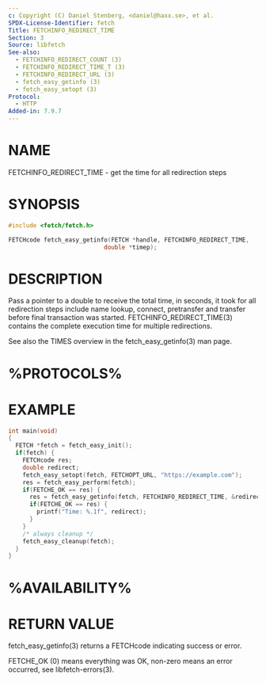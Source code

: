 ```yaml
---
c: Copyright (C) Daniel Stenberg, <daniel@haxx.se>, et al.
SPDX-License-Identifier: fetch
Title: FETCHINFO_REDIRECT_TIME
Section: 3
Source: libfetch
See-also:
  - FETCHINFO_REDIRECT_COUNT (3)
  - FETCHINFO_REDIRECT_TIME_T (3)
  - FETCHINFO_REDIRECT_URL (3)
  - fetch_easy_getinfo (3)
  - fetch_easy_setopt (3)
Protocol:
  - HTTP
Added-in: 7.9.7
---
```


# NAME

FETCHINFO_REDIRECT_TIME - get the time for all redirection steps

# SYNOPSIS

~~~c
#include <fetch/fetch.h>

FETCHcode fetch_easy_getinfo(FETCH *handle, FETCHINFO_REDIRECT_TIME,
                           double *timep);
~~~

# DESCRIPTION

Pass a pointer to a double to receive the total time, in seconds, it took for
all redirection steps include name lookup, connect, pretransfer and transfer
before final transaction was started. FETCHINFO_REDIRECT_TIME(3) contains
the complete execution time for multiple redirections.

See also the TIMES overview in the fetch_easy_getinfo(3) man page.

# %PROTOCOLS%

# EXAMPLE

~~~c
int main(void)
{
  FETCH *fetch = fetch_easy_init();
  if(fetch) {
    FETCHcode res;
    double redirect;
    fetch_easy_setopt(fetch, FETCHOPT_URL, "https://example.com");
    res = fetch_easy_perform(fetch);
    if(FETCHE_OK == res) {
      res = fetch_easy_getinfo(fetch, FETCHINFO_REDIRECT_TIME, &redirect);
      if(FETCHE_OK == res) {
        printf("Time: %.1f", redirect);
      }
    }
    /* always cleanup */
    fetch_easy_cleanup(fetch);
  }
}
~~~

# %AVAILABILITY%

# RETURN VALUE

fetch_easy_getinfo(3) returns a FETCHcode indicating success or error.

FETCHE_OK (0) means everything was OK, non-zero means an error occurred, see
libfetch-errors(3).
